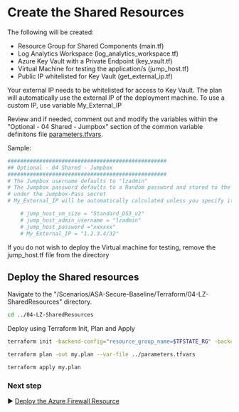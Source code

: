 # Create the Shared Resources 

The following will be created:
* Resource Group for Shared Components (main.tf)
* Log Analytics Workspace (log_analytics_workspace.tf)
* Azure Key Vault with a Private Endpoint (key_vault.tf)
* Virtual Machine for testing the application/s (jump_host.tf)
* Public IP whitelisted for Key Vault (get_external_ip.tf)

Your external IP needs to be whitelisted for access to Key Vault. The plan will automatically use the external IP of the deployment machine. To use a custom IP, use variable My_External_IP

Review and if needed, comment out and modify the variables within the "Optional - 04 Shared - Jumpbox" section of the common variable definitons file [parameters.tfvars](./parameters.tfvars). 

Sample:

```bash
##################################################
## Optional - 04 Shared - Jumpbox
##################################################
# The Jumpbox username defaults to "lzadmin"
# The Jumpbox password defaults to a Random password and stored to the KeyVault
# under the Jumpbox-Pass secret
# My_External_IP will be automatically calculated unless you specify it here.

    # jump_host_vm_size = "Standard_DS3_v2"
    # jump_host_admin_username = "lzadmin"
    # jump_host_password ="xxxxxx"
    # My_External_IP = "1.2.3.4/32"

```

If you do not wish to deploy the Virtual machine for testing, remove the jump_host.tf file from the directory


## Deploy the Shared resources

Navigate to the "/Scenarios/ASA-Secure-Baseline/Terraform/04-LZ-SharedResources" directory. 

```bash
cd ../04-LZ-SharedResources
```

Deploy using Terraform Init, Plan and Apply

```bash
terraform init -backend-config="resource_group_name=$TFSTATE_RG" -backend-config="storage_account_name=$STORAGEACCOUNTNAME" -backend-config="container_name=$CONTAINERNAME"
```

```bash
terraform plan -out my.plan --var-file ../parameters.tfvars
```

```bash
terraform apply my.plan
```

### Next step

:arrow_forward: [Deploy the Azure Firewall Resource](./05-Hub-Firewall.md)